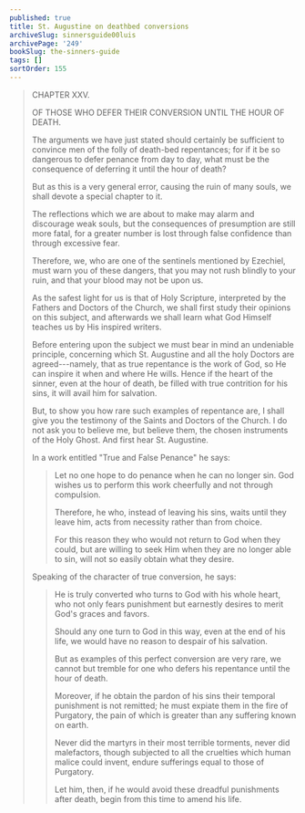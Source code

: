 ```yaml
---
published: true
title: St. Augustine on deathbed conversions
archiveSlug: sinnersguide00luis
archivePage: '249'
bookSlug: the-sinners-guide
tags: []
sortOrder: 155
---
```


> CHAPTER XXV.
> 
> OF THOSE WHO DEFER THEIR CONVERSION UNTIL THE HOUR OF DEATH.
> 
> The arguments we have just stated should certainly be sufficient to convince men of the folly of death-bed repentances; for if it be so dangerous to defer penance from day to day, what must be the consequence of deferring it until the hour of death?
> 
> But as this is a very general error, causing the ruin of many souls, we shall devote a special chapter to it.
> 
> The reflections which we are about to make may alarm and discourage weak souls, but the consequences of presumption are still more fatal, for a greater number is lost through false confidence than through excessive fear.
> 
> Therefore, we, who are one of the sentinels mentioned by Ezechiel, must warn you of these dangers, that you may not rush blindly to your ruin, and that your blood may not be upon us.
> 
> As the safest light for us is that of Holy Scripture, interpreted by the Fathers and Doctors of the Church, we shall first study their opinions on this subject, and afterwards we shall learn what God Himself teaches us by His inspired writers.
> 
> Before entering upon the subject we must bear in mind an undeniable principle, concerning which St. Augustine and all the holy Doctors are agreed---namely, that as true repentance is the work of God, so He can inspire it when and where He wills. Hence if the heart of the sinner, even at the hour of death, be filled with true contrition for his sins, it will avail him for salvation.
> 
> But, to show you how rare such examples of repentance are, I shall give you the testimony of the Saints and Doctors of the Church. I do not ask you to believe me, but believe them, the chosen instruments of the Holy Ghost. And first hear St. Augustine.
> 
> In a work entitled "True and False Penance" he says:
> 
>> Let no one hope to do penance when he can no longer sin. God wishes us to perform this work cheerfully and not through compulsion.
>>
>> Therefore, he who, instead of leaving his sins, waits until they leave him, acts from necessity rather than from choice.
>>
>> For this reason they who would not return to God when they could, but are willing to seek Him when they are no longer able to sin, will not so easily obtain what they desire.
>
> Speaking of the character of true conversion, he says:
>
>> He is truly converted who turns to God with his whole heart, who not only fears punishment but earnestly desires to merit God's graces and favors.
>>
>> Should any one turn to God in this way, even at the end of his life, we would have no reason to despair of his salvation.
>>
>> But as examples of this perfect conversion are very rare, we cannot but tremble for one who defers his repentance until the hour of death.
>>
>> Moreover, if he obtain the pardon of his sins their temporal punishment is not remitted; he must expiate them in the fire of Purgatory, the pain of which is greater than any suffering known on earth.
>>
>> Never did the martyrs in their most terrible torments, never did malefactors, though subjected to all the cruelties which human malice could invent, endure sufferings equal to those of Purgatory.
>>
>> Let him, then, if he would avoid these dreadful punishments after death, begin from this time to amend his life.
